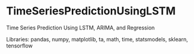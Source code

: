 # TimeSeriesPredictionUsingLSTM
Time Series Prediction Using LSTM, ARIMA, and Regression

Libraries: pandas, numpy, matplotlib, ta, math, time, statsmodels, sklearn, tensorflow
